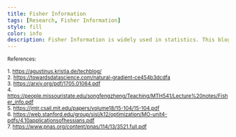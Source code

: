 ```yaml
---
title: Fisher Information
tags: [Research, Fisher Information]
style: fill
color: info
description: Fisher Information is widely used in statistics. This blog details applications of Fisher Information in modern deep learning algorithms.
---
```


<sup>References: 

<sup>1. https://agustinus.kristia.de/techblog/ </sup><br>
<sup>2. https://towardsdatascience.com/natural-gradient-ce454b3dcdfa </sup><br>
<sup>3. https://arxiv.org/pdf/1705.01064.pdf </sup><br>
<sup>4. https://people.missouristate.edu/songfengzheng/Teaching/MTH541/Lecture%20notes/Fisher_info.pdf </sup><br>
<sup>5. https://jmlr.csail.mit.edu/papers/volume18/15-104/15-104.pdf </sup><br>
<sup>6. https://web.stanford.edu/group/sisl/k12/optimization/MO-unit4-pdfs/4.10applicationsofhessians.pdf </sup><br>
<sup>7. https://www.pnas.org/content/pnas/114/13/3521.full.pdf </sup><br>

